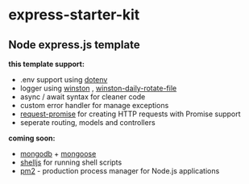 # express-starter-kit
## Node express.js template

**this template support:**
- .env support using [dotenv](https://www.npmjs.com/package/dotenv)
- logger using [winston](https://www.npmjs.com/package/winston) , [winston-daily-rotate-file](https://www.npmjs.com/package/winston-daily-rotate-file)
- async / await syntax for cleaner code
- custom error handler for manage exceptions
- [request-promise](https://www.npmjs.com/package/request-promise) for creating HTTP requests with Promise support
- seperate routing, models and controllers

**coming soon:**
- [mongodb](https://www.npmjs.com/package/mongodb) + [mongoose](https://www.npmjs.com/package/mongoose)
- [shelljs](https://www.npmjs.com/package/shelljs) for running shell scripts
- [pm2](https://www.npmjs.com/package/pm2) - production process manager for Node.js applications